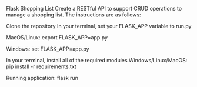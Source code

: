 Flask Shopping List
Create a RESTful API to support CRUD operations to manage a shopping list. The instructions are as follows:

Clone the repository
In your terminal, set your FLASK_APP variable to run.py

MacOS/Linux:
export FLASK_APP=app.py

Windows:
set FLASK_APP=app.py

In your terminal, install all of the required modules
Windows/Linux/MacOS:
pip install -r requirements.txt

Running application: flask run
